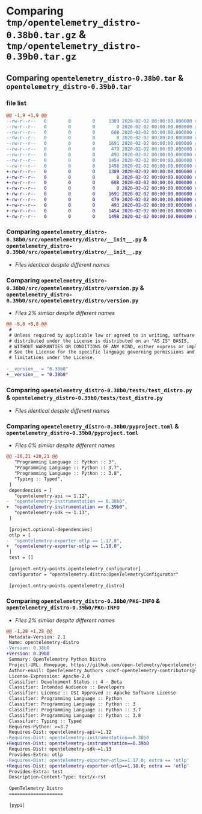 # Comparing `tmp/opentelemetry_distro-0.38b0.tar.gz` & `tmp/opentelemetry_distro-0.39b0.tar.gz`

## Comparing `opentelemetry_distro-0.38b0.tar` & `opentelemetry_distro-0.39b0.tar`

### file list

```diff
@@ -1,9 +1,9 @@
--rw-r--r--   0        0        0     1389 2020-02-02 00:00:00.000000 opentelemetry_distro-0.38b0/src/opentelemetry/distro/__init__.py
--rw-r--r--   0        0        0        0 2020-02-02 00:00:00.000000 opentelemetry_distro-0.38b0/src/opentelemetry/distro/py.typed
--rw-r--r--   0        0        0      608 2020-02-02 00:00:00.000000 opentelemetry_distro-0.38b0/src/opentelemetry/distro/version.py
--rw-r--r--   0        0        0        0 2020-02-02 00:00:00.000000 opentelemetry_distro-0.38b0/tests/__init__.py
--rw-r--r--   0        0        0     1691 2020-02-02 00:00:00.000000 opentelemetry_distro-0.38b0/tests/test_distro.py
--rw-r--r--   0        0        0      479 2020-02-02 00:00:00.000000 opentelemetry_distro-0.38b0/.gitignore
--rw-r--r--   0        0        0      493 2020-02-02 00:00:00.000000 opentelemetry_distro-0.38b0/README.rst
--rw-r--r--   0        0        0     1454 2020-02-02 00:00:00.000000 opentelemetry_distro-0.38b0/pyproject.toml
--rw-r--r--   0        0        0     1498 2020-02-02 00:00:00.000000 opentelemetry_distro-0.38b0/PKG-INFO
+-rw-r--r--   0        0        0     1389 2020-02-02 00:00:00.000000 opentelemetry_distro-0.39b0/src/opentelemetry/distro/__init__.py
+-rw-r--r--   0        0        0        0 2020-02-02 00:00:00.000000 opentelemetry_distro-0.39b0/src/opentelemetry/distro/py.typed
+-rw-r--r--   0        0        0      608 2020-02-02 00:00:00.000000 opentelemetry_distro-0.39b0/src/opentelemetry/distro/version.py
+-rw-r--r--   0        0        0        0 2020-02-02 00:00:00.000000 opentelemetry_distro-0.39b0/tests/__init__.py
+-rw-r--r--   0        0        0     1691 2020-02-02 00:00:00.000000 opentelemetry_distro-0.39b0/tests/test_distro.py
+-rw-r--r--   0        0        0      479 2020-02-02 00:00:00.000000 opentelemetry_distro-0.39b0/.gitignore
+-rw-r--r--   0        0        0      493 2020-02-02 00:00:00.000000 opentelemetry_distro-0.39b0/README.rst
+-rw-r--r--   0        0        0     1454 2020-02-02 00:00:00.000000 opentelemetry_distro-0.39b0/pyproject.toml
+-rw-r--r--   0        0        0     1498 2020-02-02 00:00:00.000000 opentelemetry_distro-0.39b0/PKG-INFO
```

### Comparing `opentelemetry_distro-0.38b0/src/opentelemetry/distro/__init__.py` & `opentelemetry_distro-0.39b0/src/opentelemetry/distro/__init__.py`

 * *Files identical despite different names*

### Comparing `opentelemetry_distro-0.38b0/src/opentelemetry/distro/version.py` & `opentelemetry_distro-0.39b0/src/opentelemetry/distro/version.py`

 * *Files 2% similar despite different names*

```diff
@@ -8,8 +8,8 @@
 #
 # Unless required by applicable law or agreed to in writing, software
 # distributed under the License is distributed on an "AS IS" BASIS,
 # WITHOUT WARRANTIES OR CONDITIONS OF ANY KIND, either express or implied.
 # See the License for the specific language governing permissions and
 # limitations under the License.
 
-__version__ = "0.38b0"
+__version__ = "0.39b0"
```

### Comparing `opentelemetry_distro-0.38b0/tests/test_distro.py` & `opentelemetry_distro-0.39b0/tests/test_distro.py`

 * *Files identical despite different names*

### Comparing `opentelemetry_distro-0.38b0/pyproject.toml` & `opentelemetry_distro-0.39b0/pyproject.toml`

 * *Files 0% similar despite different names*

```diff
@@ -20,21 +20,21 @@
   "Programming Language :: Python :: 3",
   "Programming Language :: Python :: 3.7",
   "Programming Language :: Python :: 3.8",
   "Typing :: Typed",
 ]
 dependencies = [
   "opentelemetry-api ~= 1.12",
-  "opentelemetry-instrumentation == 0.38b0",
+  "opentelemetry-instrumentation == 0.39b0",
   "opentelemetry-sdk ~= 1.13",
 ]
 
 [project.optional-dependencies]
 otlp = [
-  "opentelemetry-exporter-otlp == 1.17.0",
+  "opentelemetry-exporter-otlp == 1.18.0",
 ]
 test = []
 
 [project.entry-points.opentelemetry_configurator]
 configurator = "opentelemetry.distro:OpenTelemetryConfigurator"
 
 [project.entry-points.opentelemetry_distro]
```

### Comparing `opentelemetry_distro-0.38b0/PKG-INFO` & `opentelemetry_distro-0.39b0/PKG-INFO`

 * *Files 2% similar despite different names*

```diff
@@ -1,28 +1,28 @@
 Metadata-Version: 2.1
 Name: opentelemetry-distro
-Version: 0.38b0
+Version: 0.39b0
 Summary: OpenTelemetry Python Distro
 Project-URL: Homepage, https://github.com/open-telemetry/opentelemetry-python-contrib/tree/main/opentelemetry-distro
 Author-email: OpenTelemetry Authors <cncf-opentelemetry-contributors@lists.cncf.io>
 License-Expression: Apache-2.0
 Classifier: Development Status :: 4 - Beta
 Classifier: Intended Audience :: Developers
 Classifier: License :: OSI Approved :: Apache Software License
 Classifier: Programming Language :: Python
 Classifier: Programming Language :: Python :: 3
 Classifier: Programming Language :: Python :: 3.7
 Classifier: Programming Language :: Python :: 3.8
 Classifier: Typing :: Typed
 Requires-Python: >=3.7
 Requires-Dist: opentelemetry-api~=1.12
-Requires-Dist: opentelemetry-instrumentation==0.38b0
+Requires-Dist: opentelemetry-instrumentation==0.39b0
 Requires-Dist: opentelemetry-sdk~=1.13
 Provides-Extra: otlp
-Requires-Dist: opentelemetry-exporter-otlp==1.17.0; extra == 'otlp'
+Requires-Dist: opentelemetry-exporter-otlp==1.18.0; extra == 'otlp'
 Provides-Extra: test
 Description-Content-Type: text/x-rst
 
 OpenTelemetry Distro
 ====================
 
 |pypi|
```


